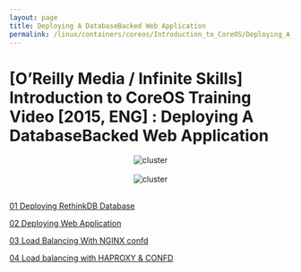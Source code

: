 ```yaml
---
layout: page
title: Deploying A DatabaseBacked Web Application
permalink: /linux/containers/coreos/Introduction_to_CoreOS/Deploying_A_DatabaseBacked_Web_Application/Deploying_A_DatabaseBacked_Web_Application/
---
```



# [O’Reilly Media / Infinite Skills] Introduction to CoreOS Training Video [2015, ENG] : Deploying A DatabaseBacked Web Application


<div align="center">
    <img src="//files.sysadm.ru/img/linux/containers/coreos/app3.png" border="0" alt="cluster">
</div>

<br/>

<div align="center">
    <img src="//files.sysadm.ru/img/linux/containers/coreos/app4.png" border="0" alt="cluster">
</div>

<br/>



[01 Deploying RethinkDB Database](/linux/containers/coreos/Introduction_to_CoreOS/Deploying_A_DatabaseBacked_Web_Application/Deploying_RethinkDB_Database/)  


[02 Deploying Web Application](/linux/containers/coreos/Introduction_to_CoreOS/Deploying_A_DatabaseBacked_Web_Application/Deploying_Web_Application/)  


[03 Load Balancing With NGINX  confd](/linux/containers/coreos/Introduction_to_CoreOS/Deploying_A_DatabaseBacked_Web_Application/Load_Balancing_With_NGINX_confd/)  


[04 Load balancing with HAPROXY & CONFD](/linux/containers/coreos/Introduction_to_CoreOS/Deploying_A_DatabaseBacked_Web_Application/Load_Balancing_With_HAProxy_confd/)
